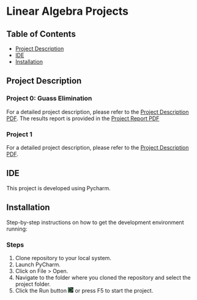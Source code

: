 # Linear Algebra Projects

## Table of Contents
- [Project Description](#project-description)
- [IDE](#ide)
- [Installation](#installation)

## Project Description

### Project 0: Guass Elimination
For a detailed project description, please refer to the [Project Description PDF](./Project0/LinearAlgebra_Project00.pdf).
The results report is provided in the [Project Report PDF](./Project0/توضیحات%20پروژه.pdf)

### Project 1
For a detailed project description, please refer to the [Project Description PDF](./Project1/LA%20Project%201.pdf).

## IDE
This project is developed using Pycharm.

## Installation
Step-by-step instructions on how to get the development environment running:

### Steps
1. Clone repository to your local system.
2. Launch PyCharm.
3. Click on File > Open.
4. Navigate to the folder where you cloned the repository and select the project folder.
5. Click the Run button ![Run Image](./Pycharm_Run.PNG) or press F5 to start the project.
